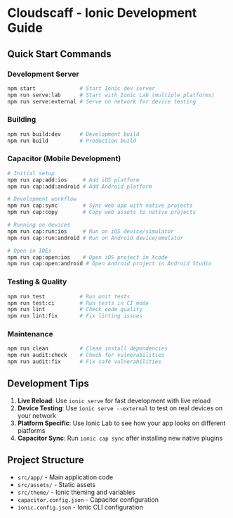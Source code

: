 # Cloudscaff - Ionic Development Guide

## Quick Start Commands

### Development Server

```bash
npm start              # Start Ionic dev server
npm run serve:lab      # Start with Ionic Lab (multiple platforms)
npm run serve:external # Serve on network for device testing
```

### Building

```bash
npm run build:dev      # Development build
npm run build          # Production build
```

### Capacitor (Mobile Development)

```bash
# Initial setup
npm run cap:add:ios     # Add iOS platform
npm run cap:add:android # Add Android platform

# Development workflow
npm run cap:sync        # Sync web app with native projects
npm run cap:copy        # Copy web assets to native projects

# Running on devices
npm run cap:run:ios     # Run on iOS device/simulator
npm run cap:run:android # Run on Android device/emulator

# Open in IDEs
npm run cap:open:ios    # Open iOS project in Xcode
npm run cap:open:android # Open Android project in Android Studio
```

### Testing & Quality

```bash
npm run test           # Run unit tests
npm run test:ci        # Run tests in CI mode
npm run lint           # Check code quality
npm run lint:fix       # Fix linting issues
```

### Maintenance

```bash
npm run clean          # Clean install dependencies
npm run audit:check    # Check for vulnerabilities
npm run audit:fix      # Fix safe vulnerabilities
```

## Development Tips

1. **Live Reload**: Use `ionic serve` for fast development with live reload
2. **Device Testing**: Use `ionic serve --external` to test on real devices on your network
3. **Platform Specific**: Use Ionic Lab to see how your app looks on different platforms
4. **Capacitor Sync**: Run `ionic cap sync` after installing new native plugins

## Project Structure

- `src/app/` - Main application code
- `src/assets/` - Static assets
- `src/theme/` - Ionic theming and variables
- `capacitor.config.json` - Capacitor configuration
- `ionic.config.json` - Ionic CLI configuration

